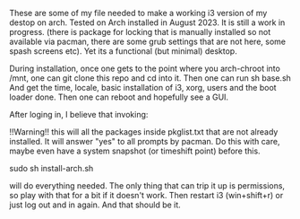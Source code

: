 These are some of my file needed to make a working i3 version of my destop on arch. Tested on Arch installed in August 2023.
It is still a work in progress. (there is package for locking that is manually installed so not available via pacman, there are some grub settings that are not here, some spash screens etc). Yet its a functional (but minimal) desktop.

During installation, once one gets to the point where you arch-chroot into /mnt, one can git clone this repo and cd into it. Then one can run
sh base.sh
And get the time, locale, basic installation of i3, xorg, users and the boot loader done. Then one can reboot and hopefully see a GUI. 

After loging in, I believe that invoking:

!!Warning!! this will all the packages inside pkglist.txt that are not already installed. It will answer "yes" to all prompts by pacman. Do this with care, maybe even have a system snapshot (or timeshift point) before this.

sudo sh install-arch.sh

will do everything needed.
The only thing that can trip it up is permissions, so play with that for a bit if it doesn't work.
Then restart i3 (win+shift+r) or just log out and in again.
And that should be it.
